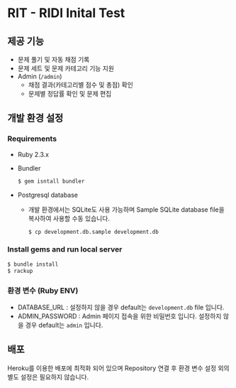 # RIT - RIDI Inital Test

## 제공 기능

* 문제 풀기 및 자동 채점 기록
* 문제 세트 및 문제 카테고리 기능 지원
* Admin (`/admin`)
  * 채점 결과(카테고리별 점수 및 총점) 확인
  * 문제별 정답률 확인 및 문제 편집



## 개발 환경 설정

### Requirements

* Ruby 2.3.x

* Bundler

  ```sh
  $ gem isntall bundler
  ```

* Postgresql database

  * 개발 환경에서는 SQLite도 사용 가능하며 Sample SQLite database file을 복사하여 사용할 수동 있습니다.

    ```
    $ cp development.db.sample development.db
    ```

### Install gems and run local server

```sh
$ bundle install
$ rackup
```

### 환경 변수 (Ruby ENV)

- DATABASE_URL : 설정하지 않을 경우 default는 `development.db` file 입니다.
- ADMIN_PASSWORD : Admin 페이지 접속을 위한 비밀번호 입니다. 설정하지 않을 경우 default는 `admin` 입니다.



## 배포

Heroku를 이용한 배포에 최적화 되어 있으며 Repository 연결 후 환경 변수 설정 외의 별도 설정은 필요하지 않습니다.

